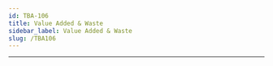 ```yaml
---
id: TBA-106
title: Value Added & Waste
sidebar_label: Value Added & Waste
slug: /TBA106
---
```

___  
